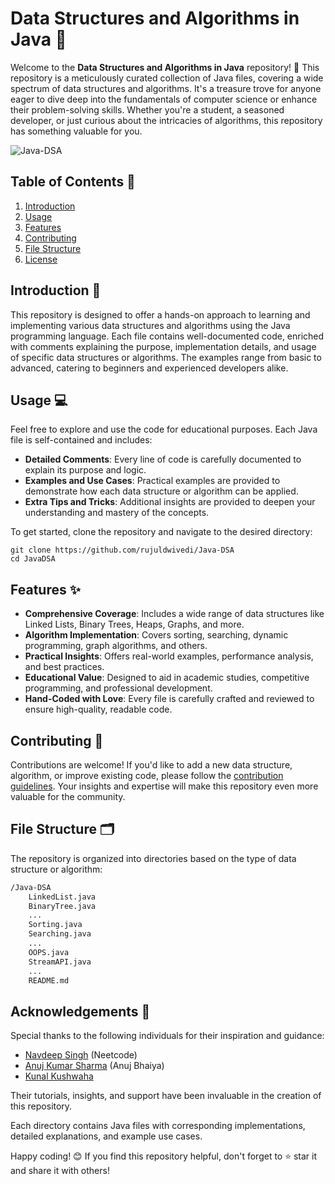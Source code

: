 # Data Structures and Algorithms in Java 🚀

Welcome to the **Data Structures and Algorithms in Java** repository! 🎉 This repository is a meticulously curated collection of Java files, covering a wide spectrum of data structures and algorithms. It's a treasure trove for anyone eager to dive deep into the fundamentals of computer science or enhance their problem-solving skills. Whether you're a student, a seasoned developer, or just curious about the intricacies of algorithms, this repository has something valuable for you.

![Java-DSA](https://example.com/java-dsa-banner.png)

## Table of Contents 📑

1. [Introduction](#introduction)
2. [Usage](#usage)
3. [Features](#features)
4. [Contributing](#contributing)
5. [File Structure](#file-structure)
6. [License](#license)

## Introduction 🌟

This repository is designed to offer a hands-on approach to learning and implementing various data structures and algorithms using the Java programming language. Each file contains well-documented code, enriched with comments explaining the purpose, implementation details, and usage of specific data structures or algorithms. The examples range from basic to advanced, catering to beginners and experienced developers alike.

## Usage 💻

Feel free to explore and use the code for educational purposes. Each Java file is self-contained and includes:

- **Detailed Comments**: Every line of code is carefully documented to explain its purpose and logic.
- **Examples and Use Cases**: Practical examples are provided to demonstrate how each data structure or algorithm can be applied.
- **Extra Tips and Tricks**: Additional insights are provided to deepen your understanding and mastery of the concepts.

To get started, clone the repository and navigate to the desired directory:

```
git clone https://github.com/rujuldwivedi/Java-DSA
cd JavaDSA
```

## Features ✨

- **Comprehensive Coverage**: Includes a wide range of data structures like Linked Lists, Binary Trees, Heaps, Graphs, and more.
- **Algorithm Implementation**: Covers sorting, searching, dynamic programming, graph algorithms, and others.
- **Practical Insights**: Offers real-world examples, performance analysis, and best practices.
- **Educational Value**: Designed to aid in academic studies, competitive programming, and professional development.
- **Hand-Coded with Love**: Every file is carefully crafted and reviewed to ensure high-quality, readable code.

## Contributing 🤝

Contributions are welcome! If you'd like to add a new data structure, algorithm, or improve existing code, please follow the [contribution guidelines](CONTRIBUTING.md). Your insights and expertise will make this repository even more valuable for the community.

## File Structure 🗂️

The repository is organized into directories based on the type of data structure or algorithm:

```bash
/Java-DSA
    LinkedList.java
    BinaryTree.java
    ...
    Sorting.java
    Searching.java
    ...
    OOPS.java
    StreamAPI.java
    ...
    README.md
```

## Acknowledgements 🙏

Special thanks to the following individuals for their inspiration and guidance:

- [Navdeep Singh](https://www.linkedin.com/in/navdeep-singh-3aaa14161) (Neetcode)
- [Anuj Kumar Sharma](https://www.linkedin.com/in/sharma-kumar-anuj) (Anuj Bhaiya)
- [Kunal Kushwaha](https://www.linkedin.com/in/kunal-kushwaha)

Their tutorials, insights, and support have been invaluable in the creation of this repository.

Each directory contains Java files with corresponding implementations, detailed explanations, and example use cases.

Happy coding! 😊 If you find this repository helpful, don't forget to ⭐ star it and share it with others!
